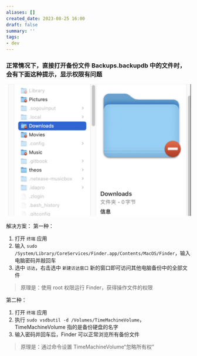 ```yaml
---
aliases: []
created_date: 2023-08-25 16:00
draft: false
summary: ''
tags:
- dev
---
```


### 正常情况下，直接打开备份文件 Backups.backupdb 中的文件时，会有下面这种提示，显示权限有问题

![445](../../Attachments/8e1151c403c23f2be226f1606f553cfd.png)

解决方案： 第一种：

1. 打开 `终端` 应用
2. 输入 `sudo /System/Library/CoreServices/Finder.app/Contents/MacOS/Finder`，输入电脑密码并敲回车
3. 选中 `访达`，右击选中 `新建访达窗口` 新的窗口即可访问其他电脑备份中的全部文件

> 原理是：使用 root 权限运行 Finder，获得操作文件的权限

第二种：

1. 打开 `终端` 应用
2. 执行 `sudo vsdbutil -d /Volumes/TimeMachineVolume`， TimeMachineVolume 指的是备份硬盘的名字
3. 输入密码并回车后，Finder 可以正常浏览所有备份文件

> 原理是：通过命令设置 TimeMachineVolume“忽略所有权”